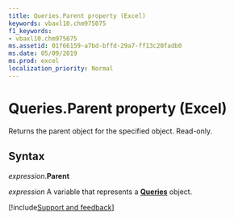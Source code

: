 ```yaml
---
title: Queries.Parent property (Excel)
keywords: vbaxl10.chm975075
f1_keywords:
- vbaxl10.chm975075
ms.assetid: 01f66159-a7bd-bffd-29a7-ff13c20fadb0
ms.date: 05/09/2019
ms.prod: excel
localization_priority: Normal
---
```



# Queries.Parent property (Excel)

Returns the parent object for the specified object. Read-only.


## Syntax

_expression_.**Parent**

_expression_ A variable that represents a **[Queries](excel.queries.md)** object.




[!include[Support and feedback](~/includes/feedback-boilerplate.md)]